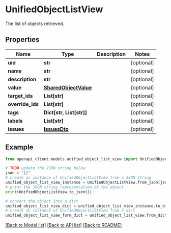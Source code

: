 # UnifiedObjectListView

The list of objects retrieved.

## Properties

Name | Type | Description | Notes
------------ | ------------- | ------------- | -------------
**uid** | **str** |  | [optional] 
**name** | **str** |  | [optional] 
**description** | **str** |  | [optional] 
**value** | [**SharedObjectValue**](SharedObjectValue.md) |  | [optional] 
**target_ids** | **List[str]** |  | [optional] 
**override_ids** | **List[str]** |  | [optional] 
**tags** | **Dict[str, List[str]]** |  | [optional] 
**labels** | **List[str]** |  | [optional] 
**issues** | [**IssuesDto**](IssuesDto.md) |  | [optional] 

## Example

```python
from openapi_client.models.unified_object_list_view import UnifiedObjectListView

# TODO update the JSON string below
json = "{}"
# create an instance of UnifiedObjectListView from a JSON string
unified_object_list_view_instance = UnifiedObjectListView.from_json(json)
# print the JSON string representation of the object
print(UnifiedObjectListView.to_json())

# convert the object into a dict
unified_object_list_view_dict = unified_object_list_view_instance.to_dict()
# create an instance of UnifiedObjectListView from a dict
unified_object_list_view_form_dict = unified_object_list_view.from_dict(unified_object_list_view_dict)
```
[[Back to Model list]](../README.md#documentation-for-models) [[Back to API list]](../README.md#documentation-for-api-endpoints) [[Back to README]](../README.md)


